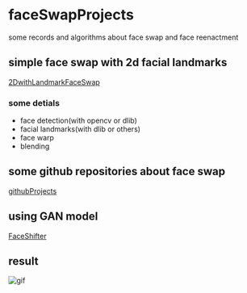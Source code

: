 # faceSwapProjects
some records and algorithms about face swap and face reenactment 


## simple face swap with 2d facial landmarks
[2DwithLandmarkFaceSwap](2DwithLandmarkFaceSwap/README.md)
### some detials
* face detection(with opencv or dlib)
* facial landmarks(with dlib or others)
* face warp
* blending 

## some github repositories about face swap
[githubProjects](githubProjects/README.md)


## using GAN model 
[FaceShifter](FaceShifter/readme.md)
## result
![gif](Model_C_Video_Gif.gif)